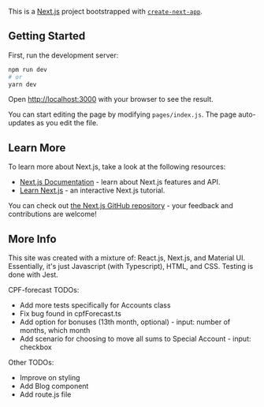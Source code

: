 This is a [Next.js](https://nextjs.org/) project bootstrapped with [`create-next-app`](https://github.com/zeit/next.js/tree/canary/packages/create-next-app).

## Getting Started

First, run the development server:

```bash
npm run dev
# or
yarn dev
```

Open [http://localhost:3000](http://localhost:3000) with your browser to see the result.

You can start editing the page by modifying `pages/index.js`. The page auto-updates as you edit the file.

## Learn More

To learn more about Next.js, take a look at the following resources:

- [Next.js Documentation](https://nextjs.org/docs) - learn about Next.js features and API.
- [Learn Next.js](https://nextjs.org/learn) - an interactive Next.js tutorial.

You can check out [the Next.js GitHub repository](https://github.com/zeit/next.js/) - your feedback and contributions are welcome!

## More Info

This site was created with a mixture of: React.js, Next.js, and Material UI.
Essentially, it's just Javascript (with Typescript), HTML, and CSS.
Testing is done with Jest.

CPF-forecast TODOs:

- Add more tests specifically for Accounts class
- Fix bug found in cpfForecast.ts
- Add option for bonuses (13th month, optional) - input: number of months, which month
- Add scenario for choosing to move all sums to Special Account - input: checkbox

Other TODOs:

- Improve on styling
- Add Blog component
- Add route.js file
